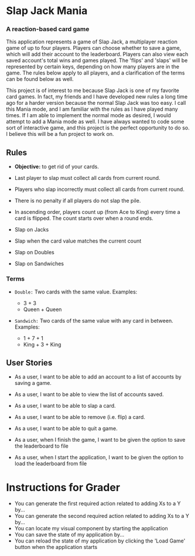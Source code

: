 # Slap Jack Mania

### A reaction-based card game


This application represents a game of Slap Jack, a multiplayer reaction game of 
up to four players. Players can choose whether to save a game, which will add
their account to the leaderboard. Players can also view each saved account's 
total wins and games played. The 'flips' and 'slaps' will be represented by certain keys, 
depending on how many players are in the game. The rules below apply to all players, 
and a clarification of the terms can be found below as well.

This project is of interest to me because Slap Jack is one of my favorite card 
games. In fact, my friends and I have developed new rules a long time ago for 
a harder version because the normal Slap Jack was too easy. I call this Mania mode, 
and I am familiar with the rules as I have played many times. If I am able to 
implement the normal mode as desired, I would attempt to add a Mania mode as well.
I have always wanted to code some sort of interactive game, and this project is the 
perfect opportunity to do so. I believe this will be a fun project to work on.

## Rules

- **Objective:** to get rid of your cards.
- Last player to slap must collect all cards from current round.
- Players who slap incorrectly must collect all cards from current round.
- There is no penalty if all players do not slap the pile.
- In ascending order, players count up (from Ace to King) every time a card is 
flipped. The count starts over when a round ends.


- Slap on Jacks
- Slap when the card value matches the current count
- Slap on Doubles
- Slap on Sandwiches


### Terms

- `Double:` Two cards with the same value. Examples:
    - 3 + 3
    - Queen + Queen


- `Sandwich:` Two cards of the same value with any card in between. Examples:
    - 1 + 7 + 1
    - King + 3 + King

 

## User Stories
- As a user, I want to be able to add an account to a list of 
accounts by saving a game.
- As a user, I want to be able to view the list of accounts saved.
- As a user, I want to be able to slap a card.
- As a user, I want to be able to remove (i.e. flip) a card.
- As a user, I want to be able to quit a game.

- As a user, when I finish the game, I want to be given the option to save the leaderboard to file
- As a user, when I start the application, I want to be given the option to load the leaderboard from file


# Instructions for Grader

- You can generate the first required action related to adding Xs to a Y by...
- You can generate the second required action related to adding Xs to a Y by...
- You can locate my visual component by starting the application
- You can save the state of my application by...
- You can reload the state of my application by clicking the 'Load Game' button when the application starts